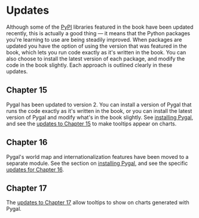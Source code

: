 Updates
===

Although some of the [PyPI](https://en.wikipedia.org/wiki/Python_Package_Index) libraries featured in the book have been updated recently, this is actually a good thing &mdash; it means that the Python packages you're learning to use are being steadily improved. When packages are updated you have the option of using the version that was featured in the book, which lets you run code exactly as it's written in the book. You can also choose to install the latest version of each package, and modify the code in the book slightly. Each approach is outlined clearly in these updates.

Chapter 15
---

Pygal has been updated to version 2. You can install a version of Pygal that runs the code exactly as it's written in the book, or you can install the latest version of Pygal and modify what's in the book slightly. See [installing Pygal](chapter_15/README.md#installing-pygal), and see the [updates to Chapter 15](chapter_15/README.md#updates) to make tooltips appear on charts.

Chapter 16
---

Pygal's world map and internationalization features have been moved to a separate module. See the section on [installing Pygal](chapter_15/README.md#installing-pygal), and see the specific [updates for Chapter 16](chapter_16/README.md#updates).

Chapter 17
---

The [updates to Chapter 17](chapter_17/README.md#updates) allow tooltips to show on charts generated with Pygal.
